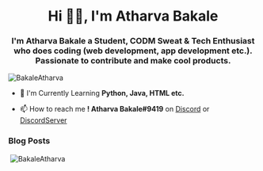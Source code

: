 <h1 align="center">Hi 👋🏻, I'm Atharva Bakale</h1>
<h3 align="center">I'm Atharva Bakale a Student, CODM Sweat & Tech Enthusiast who does coding (web development, app development etc.). Passionate to contribute and make cool products.</h3>

<p align="left"> <img src="https://komarev.com/ghpvc/?username=Atharva-Bakale-2006" alt="BakaleAtharva" /> </p>

- 🌱 I'm Currently Learning **Python, Java, HTML etc.**

- 📫 How to reach me **! Atharva Bakale#9419** on [Discord](https://discord.com/login) or [DiscordServer](https://discord.gg/Wdy4WYB8BC)

### Blog Posts
<!-- BLOG-POST-LIST:START -->
<!-- BLOG-POST-LIST:END -->

<p>&nbsp;<img align="center" src="https://github-readme-stats.vercel.app/api?username=Atharva-Bakale2006&show_icons=true" alt="BakaleAtharva" /></p>
